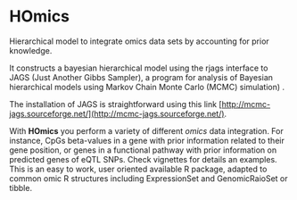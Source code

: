 # HOmics

Hierarchical model to integrate omics data sets by accounting for prior knowledge.

It constructs a bayesian hierarchical model using the rjags interface to JAGS (Just Another Gibbs Sampler), a program for analysis of Bayesian hierarchical models using Markov Chain Monte Carlo (MCMC) simulation) .

The installation of JAGS is straightforward using this link [http://mcmc-jags.sourceforge.net/](http://mcmc-jags.sourceforge.net/).

With **HOmics** you perform a variety of different *omics* data integration. For instance, CpGs beta-values in a gene with prior information related to their gene position, or genes in a functional pathway with prior information on predicted genes of eQTL SNPs. Check vignettes for details an examples. This is an easy to work, user oriented available R package, adapted to common omic R structures including ExpressionSet and GenomicRaioSet or tibble.





